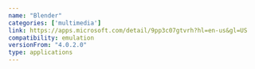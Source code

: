 ```yaml
---
name: "Blender"
categories: ['multimedia']
link: https://apps.microsoft.com/detail/9pp3c07gtvrh?hl=en-us&gl=US
compatibility: emulation
versionFrom: "4.0.2.0"
type: applications
---
```


